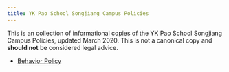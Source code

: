 ```yaml
---
title: YK Pao School Songjiang Campus Policies
---
```


This is an collection of informational copies of the YK Pao School Songjiang Campus Policies,
updated March 2020. This is not a canonical copy and **should not** be considered legal
advice.

- [Behavior Policy](/behpl)
